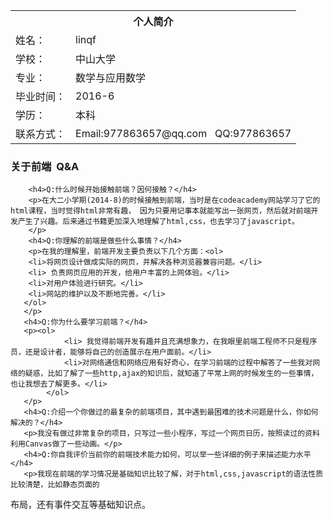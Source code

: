 
<table border-collapse="collapse" id="information">
<th colspan="2">个人简介</th>
<tr><td>姓名：</td><td>linqf</td></tr>
<tr><td>学校：</td><td>中山大学</td></tr>
<tr><td>专业：</td><td>数学与应用数学</td></tr>
<tr><td>毕业时间：</td><td>2016-6</td></tr>
<tr><td>学历：</td><td>本科</td></tr>
<tr><td>联系方式：</td><td>Email:977863657@qq.com &nbsp; QQ:977863657</td></tr>
</table>
<div id="question">
	<h3>关于前端 &nbsp;Q&A </h3>
	
		<h4>Q:什么时候开始接触前端？因何接触？</h4>
		<p>在大二小学期(2014-8)的时候接触到前端，当时是在codeacademy网站学习了它的html课程，当时觉得html非常有趣， 因为只要用记事本就能写出一张网页，然后就对前端开发产生了兴趣。后来通过书籍更加深入地理解了html,css，也去学习了javascript。           
        </p>
        <h4>Q:你理解的前端是做些什么事情？</h4>
        <p>在我的理解里，前端开发主要负责以下几个方面：<ol>
  		<li>将网页设计做成实际的网页，并解决各种浏览器兼容问题。</li>
 		<li> 负责网页应用的开发，给用户丰富的上网体验。</li>
 		<li>对用户体验进行研究。</li>
  		<li>网站的维护以及不断地完善。</li>
       </ol>
       </p>
       <h4>Q:你为什么要学习前端？</h4>
       <p><ol>
				<li> 我觉得前端开发有趣并且充满想象力，在我眼里前端工程师不只是程序员，还是设计者，能够将自己的创造展示在用户面前。</li>
				<li>对网络通信和网络应用有好奇心，在学习前端的过程中解答了一些我对网络的疑惑，比如了解了一些http,ajax的知识后，就知道了平常上网的时候发生的一些事情，也让我想去了解更多。</li>
			</ol>
       </p>
       <h4>Q:介绍一个你做过的最复杂的前端项目，其中遇到最困难的技术问题是什么，你如何解决的？</h4>
       <p>我没有做过非常复杂的项目，只写过一些小程序，写过一个网页日历，按照读过的资料利用Canvas做了一些动画。</p>
       <h4>Q:你自我评价当前你的前端技术能力如何，可以举一些详细的例子来描述能力水平</h4>
       <p>我现在前端的学习情况是基础知识比较了解，对于html,css,javascript的语法性质比较清楚，比如静态页面的
   布局，还有事件交互等基础知识点。</p>
	</div>

